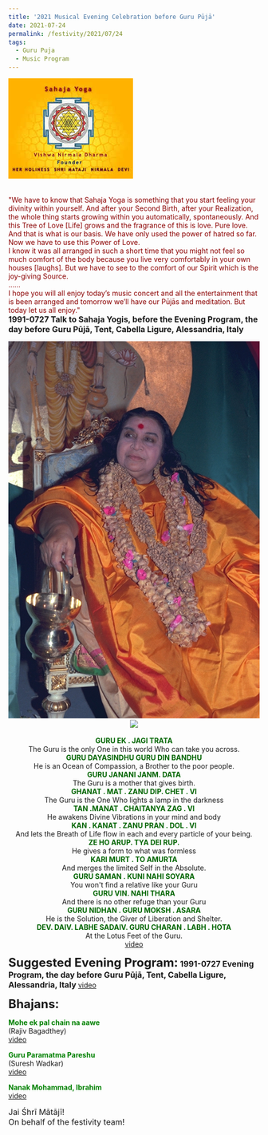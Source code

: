 ```yaml
---
title: '2021 Musical Evening Celebration before Guru Pūjā'
date: 2021-07-24
permalink: /festivity/2021/07/24
tags:
  - Guru Puja
  - Music Program
---
```


<div style="text-align: left"><img src="/images/image1.png" width="250" /></div><br>

<p>
<font color="DarkRed">"We have to know that Sahaja Yoga is something that you start feeling your divinity within yourself. And after your Second Birth, after your Realization, the whole thing starts growing within you automatically, spontaneously. And this Tree of Love [Life] grows and the fragrance of this is love. Pure love. And that is what is our basis. We have only used the power of hatred so far. Now we have to use this Power of Love.<br>
I know it was all arranged in such a short time that you might not feel so much comfort of the body because you live very comfortably in your own houses [laughs]. But we have to see to the comfort of our Spirit which is the joy-giving Source.<br>
......<br>
I hope you will all enjoy today’s music concert and all the entertainment that is been arranged and tomorrow we’ll have our Pūjās and meditation. But today let us all enjoy."</font><br>
<font size="+0"><b>1991-0727 Talk to Sahaja Yogis, before the Evening Program, the day before Guru Pūjā, Tent, Cabella Ligure, Alessandria, Italy</b></font>
</p>

<div style="text-align: center"><img src="/images/image735.png" /></div>

<div style="text-align: center"><img src="/images/image.png" /></div>

<p style="text-align:center;">
<font color="DarkGreen"><b>GURU EK . JAGI TRATA</b></font><br>
The Guru is the only One in this world Who can take you across.<br>
<font color="DarkGreen"><b>GURU DAYASINDHU GURU DIN BANDHU</b></font><br>
He is an Ocean of Compassion, a Brother to the poor people.<br>
<font color="DarkGreen"><b>GURU JANANI JANM. DATA</b></font><br>
The Guru is a mother that gives birth.<br>
<font color="DarkGreen"><b>GHANAT . MAT . ZANU DIP. CHET . VI</b></font><br>
The Guru is the One Who lights a lamp in the darkness<br>
<font color="DarkGreen"><b>TAN .MANAT . CHAITANYA ZAG . VI</b></font><br>
He awakens Divine Vibrations in your mind and body<br>
<font color="DarkGreen"><b>KAN . KANAT . ZANU PRAN . DOL . VI</b></font><br>
And lets the Breath of Life flow in each and every particle of your being.<br>
<font color="DarkGreen"><b>ZE HO ARUP. TYA DEI RUP.</b></font><br>
He gives a form to what was formless<br>
<font color="DarkGreen"><b>KARI MURT . TO AMURTA</b></font><br>
And merges the limited Self in the Absolute.<br>
<font color="DarkGreen"><b>GURU SAMAN . KUNI NAHI SOYARA</b></font><br>
You won't find a relative like your Guru<br>
<font color="DarkGreen"><b>GURU VIN. NAHI THARA</b></font><br>
And there is no other refuge than your Guru<br>
<font color="DarkGreen"><b>GURU NIDHAN . GURU MOKSH . ASARA</b></font><br>
He is the Solution, the Giver of Liberation and Shelter.<br>
<font color="DarkGreen"><b>DEV. DAIV. LABHE SADAIV. GURU CHARAN . LABH . HOTA</b></font><br>
At the Lotus Feet of the Guru.<br>
<a href="https://seven-teams.github.io/Videos_Links.html">video</a>
</p>

<font size="+2"><b>Suggested Evening Program:</b></font> 
<font size="+0"><b>1991-0727 Evening Program, the day before Guru Pūjā, Tent, Cabella Ligure, Alessandria, Italy</b></font>
<a href="https://vimeo.com/116608128"> video</a><br>

<font size="+2"><b>Bhajans:</b></font>

<p>
<font color="green"><b>Mohe ek pal chain na aawe</b></font><br>
(Rajiv Bagadthey)<br>
<a href="https://seven-teams.github.io/Videos_Links.html"> video</a><br>
</p>

<p>
<font color="green"><b>Guru Paramatma Pareshu</b></font><br>
(Suresh Wadkar)<br>
<a href="https://seven-teams.github.io/Videos_Links.html">video</a>
</p>

<p>
<font color="green"><b>Nanak Mohammad, Ibrahim</b></font><br>
<a href="https://seven-teams.github.io/Videos_Links.html">video</a>
</p>

<p>
<font size="+0">Jai Śhrī Mātājī!<br>
On behalf of the festivity team!</font>
</p>